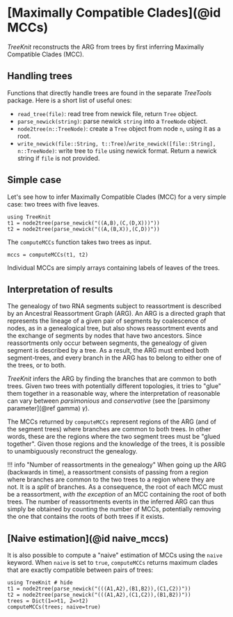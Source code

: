 # [Maximally Compatible Clades](@id MCCs)

*TreeKnit* reconstructs the ARG from trees by first inferring Maximally Compatible Clades (MCC). 

## Handling trees

Functions that directly handle trees are found in the separate *TreeTools* package. 
  Here is a short list of useful ones: 
  - `read_tree(file)`: read tree from newick file, return `Tree` object. 
  - `parse_newick(string)`: parse newick `string` into a `TreeNode` object.
  - `node2tree(n::TreeNode)`: create a `Tree` object from node `n`, using it as a root. 
  - `write_newick(file::String, t::Tree)`/`write_newick([file::String], n::TreeNode)`: write tree to `file` using newick format. Return a newick string if `file` is not provided. 

## Simple case 

Let's see how to infer Maximally Compatible Clades (MCC) for a very simple case: two trees with five leaves. 
```@example basic; continued = true 
using TreeKnit
t1 = node2tree(parse_newick("((A,B),(C,(D,X)))"))
t2 = node2tree(parse_newick("((A,(B,X)),(C,D))"))
```

The `computeMCCs` function takes two trees as input. 
```@example basic
mccs = computeMCCs(t1, t2)
```
Individual MCCs are simply arrays containing labels of leaves of the trees.  

## Interpretation of results

The genealogy of two RNA segments subject to reassortment is described by an Ancestral Reassortment Graph (ARG). 
An ARG is a directed graph that represents the lineage of a given pair of segments by coalescence of nodes, as in a genealogical tree, but also shows reassortment events and the exchange of segments by nodes that have two ancestors. 
Since reassortments only occur between segments, the genealogy of given segment is described by a tree. 
As a result, the ARG must embed both segment-trees, and every branch in the ARG has to belong to either one of the trees, or to both. 

*TreeKnit* infers the ARG by finding the branches that are common to both trees. 
Given two trees with potentially different topologies, it tries to "glue" them together in a reasonable way, where the interpretation of reasonable can vary between *parsimonious* and *conservative* (see the [parsimony parameter](@ref gamma) $\gamma$). 

The MCCs returned by `computeMCCs` represent regions of the ARG (and of the segment trees) where branches are common to both trees. 
In other words, these are the regions where the two segment trees must be "glued together". 
Given those regions and the knowledge of the trees, it is possible to unambiguously reconstruct the genealogy. 

!!! info "Number of reassortments in the genealogy"
    When going up the ARG (backwards in time), a reassortment consists of passing from a region where branches are common to the two trees to a region where they are not. It is a *split* of branches. 
    As a consequence, the root of each MCC must be a reassortment, *with the exception* of an MCC containing the root of both trees. 
    The number of reassortments events in the inferred ARG can thus simply be obtained by counting the number of MCCs, potentially removing the one that contains the roots of both trees if it exists. 




## [Naive estimation](@id naive_mccs)
It is also possible to compute a "naive" estimation of MCCs using the `naive` keyword. 
  When `naive` is set to `true`, `computeMCCs` returns maximum clades that are exactly compatible between pairs of trees: 
```@example naive
using TreeKnit # hide
t1 = node2tree(parse_newick("(((A1,A2),(B1,B2)),(C1,C2))"))
t2 = node2tree(parse_newick("(((A1,A2),(C1,C2)),(B1,B2))"))
trees = Dict(1=>t1, 2=>t2)
computeMCCs(trees; naive=true)
```